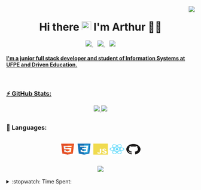 
<img align='right' src="https://badges.pufler.dev/visits/tutuezin/tutuezin?logo=google-analytics&labelColor=0D0D0F" />
   
<h1 align='center'>
  Hi there <img src="https://media.giphy.com/media/hvRJCLFzcasrR4ia7z/giphy.gif" height="25px" width="25px"> I'm Arthur 👨‍💻 
</h1>

<p align='center'>
  <a href="https://www.linkedin.com/in/arthur-alcantara-95b7b0224/">
    <img src="https://img.shields.io/badge/linkedin-%230077B5.svg?&style=for-the-badge&logo=linkedin&logoColor=white" />
  </a>&nbsp;&nbsp;
  <a href="https://www.instagram.com/alcantaratutu/">
    <img src="https://img.shields.io/badge/instagram-%23E4405F.svg?&style=for-the-badge&logo=instagram&logoColor=white" />        
  </a>&nbsp;&nbsp;  
  
  <a href="https://twitter.com/Tutuezin08">
  <img src="https://img.shields.io/badge/Twitter-1DA1F2?style=for-the-badge&logo=twitter&logoColor=white"
  </a>
</p>
  
#### I'm a junior full stack developer and student of Information Systems at UFPE and Driven Education. 

<br />
  
### :zap: GitHub Stats:

<div align="center">
<a href="https://github.com/Tutuezin">
<img height="180em" src="https://github-readme-stats.vercel.app/api?username=Tutuezin&bg_color=1,000000,9b111e&title_color=fff&text_color=fff"/>
<img height="180em" src="https://github-readme-stats.vercel.app/api/top-langs/?username=Tutuezin&layout=compact&langs_count=7&bg_color=1,9b111e,000000&title_color=fff&text_color=fff"/>
  </a>
</div>

##

### :rocket: Languages:
<div align="center" style="display: inline_block"><br>
  <img align="center" alt="HTML" height="30" width="40" src="https://raw.githubusercontent.com/devicons/devicon/master/icons/html5/html5-original.svg">
  <img align="center" alt="CSS" height="30" width="40" src="https://raw.githubusercontent.com/devicons/devicon/master/icons/css3/css3-original.svg">
  <img align="center" alt="Js" height="30" width="40" src="https://raw.githubusercontent.com/devicons/devicon/master/icons/javascript/javascript-plain.svg">
  <img align="center" alt="React" height="30" width="40" src="https://raw.githubusercontent.com/devicons/devicon/master/icons/react/react-original.svg">
  <img align="center" alt="Github" height="30" width="40" src="https://raw.githubusercontent.com/devicons/devicon/master/icons/github/github-original.svg">
  </div>
  
##

<div align="center">
  
  ![](https://komarev.com/ghpvc/?username=Tutuezin&style=for-the-badge&color=red)
</div>



<details>
  <summary>:stopwatch:  Time Spent:</summary>

<div align="center">
<img src="https://github-readme-stats.vercel.app/api/wakatime?username=tutuzera&)](https://github.com/anuraghazra/github-readme-stats&bg_color=1,000000,9b111e&title_color=000"/>
</div>
   
  
   
   
